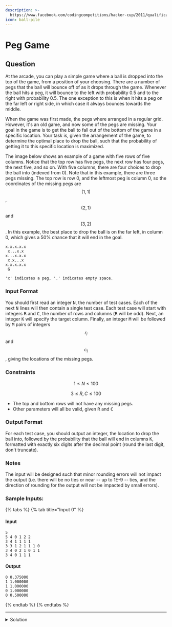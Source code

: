 ```yaml
---
description: >-
  https://www.facebook.com/codingcompetitions/hacker-cup/2011/qualification-round/problems/B
icon: ball-pile
---
```


# Peg Game

## Question

At the arcade, you can play a simple game where a ball is dropped into the top of the game, from a position of your choosing. There are a number of pegs that the ball will bounce off of as it drops through the game. Whenever the ball hits a peg, it will bounce to the left with probability 0.5 and to the right with probability 0.5. The one exception to this is when it hits a peg on the far left or right side, in which case it always bounces towards the middle.

When the game was first made, the pegs where arranged in a regular grid. However, it's an old game, and now some of the pegs are missing. Your goal in the game is to get the ball to fall out of the bottom of the game in a specific location. Your task is, given the arrangement of the game, to determine the optimal place to drop the ball, such that the probability of getting it to this specific location is maximized.

The image below shows an example of a game with five rows of five columns. Notice that the top row has five pegs, the next row has four pegs, the next five, and so on. With five columns, there are four choices to drop the ball into (indexed from 0). Note that in this example, there are three pegs missing. The top row is row 0, and the leftmost peg is column 0, so the coordinates of the missing pegs are $$(1,1)$$, $$(2,1)$$ and $$(3,2)$$. In this example, the best place to drop the ball is on the far left, in column 0, which gives a 50% chance that it will end in the goal.

```
x.x.x.x.x
 x...x.x
x...x.x.x
 x.x...x
x.x.x.x.x
 G  

'x' indicates a peg, '.' indicates empty space.
```

### Input Format

You should first read an integer <kbd>N</kbd>, the number of test cases. Each of the next <kbd>N</kbd> lines will then contain a single test case. Each test case will start with integers <kbd>R</kbd> and <kbd>C</kbd>, the number of rows and columns (<kbd>R</kbd> will be odd). Next, an integer <kbd>K</kbd> will specify the target column. Finally, an integer <kbd>M</kbd> will be followed by <kbd>M</kbd> pairs of integers $$r_i$$and $$c_i$$, giving the locations of the missing pegs.

### Constraints

$$
1 \le N \le 100
$$

$$
3 \le R, C \le 100
$$

* The top and bottom rows will not have any missing pegs.
* Other parameters will all be valid, given <kbd>R</kbd> and <kbd>C</kbd>

### Output Format

For each test case, you should output an integer, the location to drop the ball into, followed by the probability that the ball will end in columns <kbd>K</kbd>, formatted with exactly six digits after the decimal point (round the last digit, don't truncate).

### Notes

The input will be designed such that minor rounding errors will not impact the output (i.e. there will be no ties or near -- up to 1E-9 -- ties, and the direction of rounding for the output will not be impacted by small errors).

### Sample Inputs:

{% tabs %}
{% tab title="Input 0" %}
#### Input

```
5
5 4 0 1 2 2
3 4 1 1 1 1
3 3 1 2 1 1 1 0
3 4 0 2 1 0 1 1
3 4 0 1 1 1
```

#### Output

```
0 0.375000
1 1.000000
1 1.000000
0 1.000000
0 0.500000
```
{% endtab %}
{% endtabs %}

***

<details>

<summary>Solution</summary>



</details>
